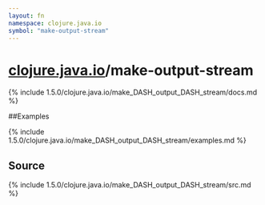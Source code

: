 ```yaml
---
layout: fn
namespace: clojure.java.io
symbol: "make-output-stream"
---
```


# [clojure.java.io](../)/make-output-stream

{% include 1.5.0/clojure.java.io/make_DASH_output_DASH_stream/docs.md %}

##Examples

{% include 1.5.0/clojure.java.io/make_DASH_output_DASH_stream/examples.md %}
## Source
{% include 1.5.0/clojure.java.io/make_DASH_output_DASH_stream/src.md %}

